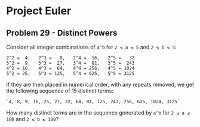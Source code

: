 # Project Euler

## Problem 29 - Distinct Powers

Consider all integer combinations of `a^b` for `2 ≤ a ≤ 5` and `2 ≤ b ≤ 5`:

    2^2 =  4,   2^3 =   8,   2^4 =  16,   2^5 =   32
    3^2 =  9,   3^3 =  27,   3^4 =  81,   3^5 =  243
    4^2 = 16,   4^3 =  64,   4^4 = 256,   4^5 = 1024
    5^2 = 25,   5^3 = 125,   5^4 = 625,   5^5 = 3125

If they are then placed in numerical order, with any repeats removed, we get the following sequence of 15 distinct terms:

    `4, 8, 9, 16, 25, 27, 32, 64, 81, 125, 243, 256, 625, 1024, 3125`

How many distinct terms are in the sequence generated by `a^b` for `2 ≤ a ≤ 100` and `2 ≤ b ≤ 100`?

